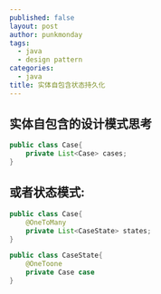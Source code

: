 ```yaml
---
published: false
layout: post
author: punkmonday
tags: 
  - java
  - design pattern
categories: 
  - java
title: 实体自包含状态持久化
---
```


## 实体自包含的设计模式思考

```java
public class Case{
	private List<Case> cases;
}
```
## 或者状态模式:

```java
public class Case{
	@OneToMany
	private List<CaseState> states;
}

public class CaseState{
	@OneToone
	private Case case
}
```